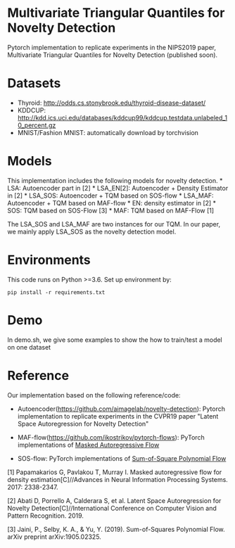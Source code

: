 # Multivariate Triangular Quantiles for Novelty Detection
Pytorch implementation to replicate experiments in the  NIPS2019 paper, Multivariate Triangular Quantiles for Novelty Detection (published soon).


# Datasets
* Thyroid: http://odds.cs.stonybrook.edu/thyroid-disease-dataset/
* KDDCUP: http://kdd.ics.uci.edu/databases/kddcup99/kddcup.testdata.unlabeled_10_percent.gz
* MNIST/Fashion MNIST: automatically download by torchvision

# Models
This implementation includes the following models for novelty detection. 
	* LSA: Autoencoder part in [2] 
	* LSA_EN[2]: Autoencoder + Density Estimator in [2]
	* LSA_SOS: Autoencoder + TQM based on SOS-flow
	* LSA_MAF: Autoencoder + TQM based on MAF-flow
	* EN:  density estimator in [2]
	* SOS: TQM based on SOS-Flow [3]
	* MAF: TQM based on  MAF-Flow [1]

The LSA_SOS and LSA_MAF are two instances for our TQM. In our paper, we mainly apply LSA_SOS as the novelty detection model.
# Environments
This code runs on Python >=3.6.
Set up environment by:
```
pip install -r requirements.txt
```
# Demo
In demo.sh, we give some examples to show the how to train/test a model on one dataset

# Reference

Our implementation based on the following reference/code:
* Autoencoder(https://github.com/aimagelab/novelty-detection): Pytorch implementation to replicate experiments in the CVPR19 paper "Latent Space Autoregression for Novelty Detection"

* MAF-flow(https://github.com/ikostrikov/pytorch-flows):  PyTorch implementations of [Masked Autoregressive Flow](https://arxiv.org/abs/1705.07057)

* SOS-flow: PyTorch implementations of [Sum-of-Square Polynomial Flow](https://arxiv.org/abs/1905.02325) 

[1] Papamakarios G, Pavlakou T, Murray I. Masked autoregressive flow for density estimation[C]//Advances in Neural Information Processing Systems. 2017: 2338-2347.

[2] Abati D, Porrello A, Calderara S, et al. Latent Space Autoregression for Novelty Detection[C]//International Conference on Computer Vision and Pattern Recognition. 2019. 

[3] Jaini, P., Selby, K. A., & Yu, Y. (2019). Sum-of-Squares Polynomial Flow. arXiv preprint arXiv:1905.02325.




